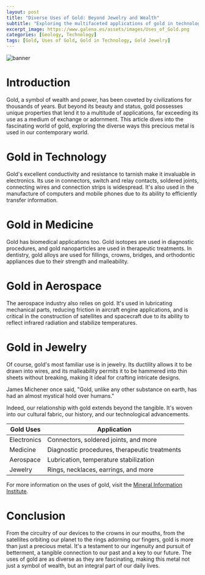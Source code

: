 ```yaml
---
layout: post
title: "Diverse Uses of Gold: Beyond Jewelry and Wealth"
subtitle: "Exploring the multifaceted applications of gold in technology, industry, and adornment."
excerpt_image: https://www.galena.es/assets/images/Uses_of_Gold.png
categories: [Geology, Technology]
tags: [Gold, Uses of Gold, Gold in Technology, Gold Jewelry]
---
```


![banner](https://www.galena.es/assets/images/Uses_of_Gold.png "A collage showcasing the diverse uses of gold, featuring high-tech electronics, intricate jewelry pieces, and gold in industrial applications, highlighting its significance in technology and adornment.")

# Introduction

Gold, a symbol of wealth and power, has been coveted by civilizations for thousands of years. But beyond its beauty and status, gold possesses unique properties that lend it to a multitude of applications, far exceeding its use as a medium of exchange or adornment. This article dives into the fascinating world of gold, exploring the diverse ways this precious metal is used in our contemporary world.

# Gold in Technology

Gold's excellent conductivity and resistance to tarnish make it invaluable in electronics. Its use in connectors, switch and relay contacts, soldered joints, connecting wires and connection strips is widespread. It's also used in the manufacture of computers and mobile phones due to its ability to efficiently transfer information.

# Gold in Medicine

Gold has biomedical applications too. Gold isotopes are used in diagnostic procedures, and gold nanoparticles are used in therapeutic treatments. In dentistry, gold alloys are used for fillings, crowns, bridges, and orthodontic appliances due to their strength and malleability.

# Gold in Aerospace

The aerospace industry also relies on gold. It's used in lubricating mechanical parts, reducing friction in aircraft engine applications, and is critical in the construction of satellites and spacecraft due to its ability to reflect infrared radiation and stabilize temperatures.

# Gold in Jewelry

Of course, gold's most familiar use is in jewelry. Its ductility allows it to be drawn into wires, and its malleability permits it to be hammered into thin sheets without breaking, making it ideal for crafting intricate designs.

James Michener once said, "Gold, unlike any other substance on earth, has had an almost mystical hold over humans."

Indeed, our relationship with gold extends beyond the tangible. It's woven into our cultural fabric, our history, and our technological advancements.

| Gold Uses | Application |
| --- | --- |
| Electronics | Connectors, soldered joints, and more |
| Medicine | Diagnostic procedures, therapeutic treatments |
| Aerospace | Lubrication, temperature stabilization |
| Jewelry | Rings, necklaces, earrings, and more |

For more information on the uses of gold, visit the [Mineral Information Institute](http://www.mineralseducationcoalition.org/minerals-database/gold/).

# Conclusion

From the circuitry of our devices to the crowns in our mouths, from the satellites orbiting our planet to the rings adorning our fingers, gold is more than just a precious metal. It's a testament to our ingenuity and pursuit of betterment, a tangible connection to our past and a key to our future. The uses of gold are as diverse as they are fascinating, making this metal not just a symbol of wealth, but an integral part of our daily lives.